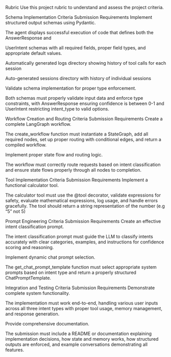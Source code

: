 Rubric
Use this project rubric to understand and assess the project criteria.

Schema Implementation
Criteria	Submission Requirements
Implement structured output schemas using Pydantic.

The agent displays successful execution of code that defines both the AnswerResponse and 

UserIntent schemas with all required fields, proper field types, and appropriate default values.

Automatically generated logs directory showing history of tool calls for each session

Auto-generated sessions directory with history of individual sessions

Validate schema implementation for proper type enforcement.

Both schemas must properly validate input data and enforce type constraints, with AnswerResponse ensuring confidence is between 0-1 and UserIntent restricting intent_type to valid options.

Workflow Creation and Routing
Criteria	Submission Requirements
Create a complete LangGraph workflow.

The create_workflow function must instantiate a StateGraph, add all required nodes, set up proper routing with conditional edges, and return a compiled workflow.

Implement proper state flow and routing logic.

The workflow must correctly route requests based on intent classification and ensure state flows properly through all nodes to completion.

Tool Implementation
Criteria	Submission Requirements
Implement a functional calculator tool.

The calculator tool must use the @tool decorator, validate expressions for safety, evaluate mathematical expressions, log usage, and handle errors gracefully. The tool should return a string representation of the number (e.g “5” not 5)

Prompt Engineering
Criteria	Submission Requirements
Create an effective intent classification prompt.

The intent classification prompt must guide the LLM to classify intents accurately with clear categories, examples, and instructions for confidence scoring and reasoning.

Implement dynamic chat prompt selection.

The get_chat_prompt_template function must select appropriate system prompts based on intent type and return a properly structured ChatPromptTemplate.

Integration and Testing
Criteria	Submission Requirements
Demonstrate complete system functionality.

The implementation must work end-to-end, handling various user inputs across all three intent types with proper tool usage, memory management, and response generation.

Provide comprehensive documentation.

The submission must include a README or documentation explaining implementation decisions, how state and memory works, how structured outputs are enforced, and example conversations demonstrating all features.